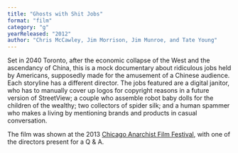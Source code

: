 ```yaml
---
title: "Ghosts with Shit Jobs"
format: "film"
category: "g"
yearReleased: "2012"
author: "Chris McCawley, Jim Morrison, Jim Munroe, and Tate Young"
---
```

Set in 2040 Toronto, after the economic collapse of the  West and the ascendancy of China, this is a mock documentary about ridiculous  jobs held by Americans, supposedly made for the amusement of a Chinese audience.  Each storyline has a different director. The jobs featured are a digital  janitor, who has to manually cover up logos for copyright reasons in a future  version of StreetView; a couple who assemble robot baby dolls for the children  of the wealthy; two collectors of spider silk; and a human spammer who makes a  living by mentioning brands and products in casual conversation.

The film was shown at the 2013 <a href="http://diy-film.com/2013/04/21/the-chicago-anarchist-film-festival-426-428/"> Chicago Anarchist Film Festival</a>, with one of the directors present for a Q &  A.
 

